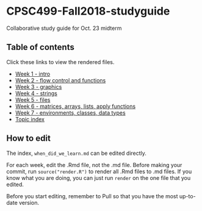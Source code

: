# CPSC499-Fall2018-studyguide
Collaborative study guide for Oct. 23 midterm

## Table of contents

Click these links to view the rendered files.

* [Week 1 - intro](https://github.com/lvclark/CPSC499-Fall2018-studyguide/blob/master/Week_1_intro_syntax.md)
* [Week 2 - flow control and functions](https://github.com/lvclark/CPSC499-Fall2018-studyguide/blob/master/Week_2_flow_control_and_functions.md)
* [Week 3 - graphics](https://github.com/lvclark/CPSC499-Fall2018-studyguide/blob/master/Week_3_graphics.md)
* [Week 4 - strings](https://github.com/lvclark/CPSC499-Fall2018-studyguide/blob/master/Week_4_strings.md)
* [Week 5 - files](https://github.com/lvclark/CPSC499-Fall2018-studyguide/blob/master/Week_5_files.md)
* [Week 6 - matrices, arrays, lists, apply functions](https://github.com/lvclark/CPSC499-Fall2018-studyguide/blob/master/Week_6_matrices_arrays_lists_apply.md)
* [Week 7 - environments, classes, data types](https://github.com/lvclark/CPSC499-Fall2018-studyguide/blob/master/Week_7_environments_classes_data_types.md)
* [Topic index](https://github.com/lvclark/CPSC499-Fall2018-studyguide/blob/master/when_did_we_learn.md)

## How to edit

The index, `when_did_we_learn.md` can be edited directly.

For each week, edit the .Rmd file, not the .md file.  Before making your commit,
run `source("render.R")` to render all .Rmd files to .md files.  If you know
what you are doing, you can just run `render` on the one file that you edited.

Before you start editing, remember to Pull so that you have the most up-to-date
version.
